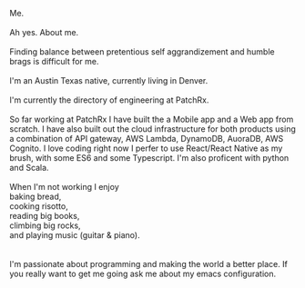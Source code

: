 Me.
<br/>
<br/>
Ah yes. About me.
<br/>
<br/>
Finding balance between pretentious self aggrandizement and humble brags is difficult for me.
<br/>
<br/>
I'm an Austin Texas native, currently living in Denver.
<br/>
<br/>
I'm currently the directory of engineering at PatchRx.
<br/><br/>
So far working at PatchRx I have built the a Mobile app and a Web app from scratch. I have also built out the cloud infrastructure for both products using a combination of API gateway, AWS Lambda, DynamoDB, AuoraDB, AWS Cognito. I love coding right now I perfer to use React/React Native as my brush, with some ES6 and some Typescript. I'm also proficent with python and Scala.
<br/>
<br/>
When I'm not working I enjoy<br/>
baking bread,<br/>
cooking risotto,<br/>
reading big books,<br/>
climbing big rocks,<br/>
and playing music (guitar & piano).<br/>
<br/>
<br/>
I'm passionate about programming and making the world a better place.
If you really want to get me going ask me about my emacs configuration.

